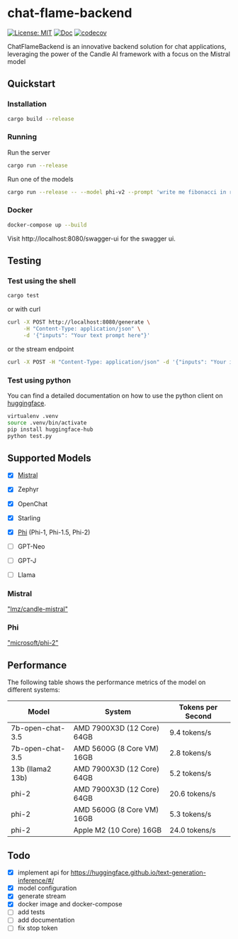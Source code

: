 # chat-flame-backend

[![License: MIT](https://img.shields.io/badge/License-MIT-yellow.svg)](https://opensource.org/licenses/MIT)
[![Doc](https://img.shields.io/badge/Docs-online-green.svg)](https://blog.chriamue.de/chat-flame-backend/chat_flame_backend/)
[![codecov](https://codecov.io/gh/chriamue/chat-flame-backend/graph/badge.svg?token=MNHB75EJ2Z)](https://codecov.io/gh/chriamue/chat-flame-backend)

ChatFlameBackend is an innovative backend solution for chat applications, leveraging the power of the Candle AI framework with a focus on the Mistral model

## Quickstart

### Installation

```bash
cargo build --release
```

### Running

Run the server

```bash
cargo run --release
```

Run one of the models

```bash
cargo run --release -- --model phi-v2 --prompt 'write me fibonacci in rust'
```

### Docker

```bash
docker-compose up --build
```

Visit http://localhost:8080/swagger-ui for the swagger ui.

## Testing

### Test using the shell

```bash
cargo test
```

or with curl

```bash
curl -X POST http://localhost:8080/generate \
     -H "Content-Type: application/json" \
     -d '{"inputs": "Your text prompt here"}'
```

or the stream endpoint

```bash
curl -X POST -H "Content-Type: application/json" -d '{"inputs": "Your input text"}' http://localhost:8080/generate_stream
```

### Test using python

You can find a detailed documentation on how to use the python client on [huggingface](https://huggingface.co/docs/text-generation-inference/basic_tutorials/consuming_tgi#inference-client).

```bash
virtualenv .venv
source .venv/bin/activate
pip install huggingface-hub
python test.py
```


## Supported Models

- [x] [Mistral](https://huggingface.co/mistralai/Mistral-7B-v0.1)
- [x] Zephyr
- [x] OpenChat
- [x] Starling
- [x] [Phi](https://huggingface.co/microsoft/phi-2) (Phi-1, Phi-1.5, Phi-2)
- [ ] GPT-Neo
- [ ] GPT-J
- [ ] Llama


### Mistral

["lmz/candle-mistral"](https://huggingface.co/lmz/candle-mistral)

### Phi

["microsoft/phi-2"](https://huggingface.co/microsoft/phi-2)

## Performance

The following table shows the performance metrics of the model on different systems:

| Model            | System                     | Tokens per Second |
| ---------------- | -------------------------- | ----------------- |
| 7b-open-chat-3.5 | AMD 7900X3D (12 Core) 64GB | 9.4 tokens/s      |
| 7b-open-chat-3.5 | AMD 5600G (8 Core VM) 16GB | 2.8 tokens/s      |
| 13b (llama2 13b) | AMD 7900X3D (12 Core) 64GB | 5.2 tokens/s      |
| phi-2            | AMD 7900X3D (12 Core) 64GB | 20.6 tokens/s     |
| phi-2            | AMD 5600G (8 Core VM) 16GB | 5.3 tokens/s      |
| phi-2            | Apple M2 (10 Core) 16GB    | 24.0 tokens/s     |

## Todo

- [x] implement api for https://huggingface.github.io/text-generation-inference/#/
- [x] model configuration
- [x] generate stream
- [x] docker image and docker-compose
- [ ] add tests
- [ ] add documentation
- [ ] fix stop token
